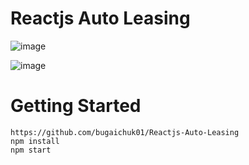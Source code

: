 # Reactjs Auto Leasing

![image](https://user-images.githubusercontent.com/90038064/193642069-5b528bf8-2b06-4554-a694-474fef7f9dfa.png)

![image](https://user-images.githubusercontent.com/90038064/193642132-f7b54c13-5c8b-4cd0-a669-ffbe6c2b69d6.png)

# Getting Started

```
https://github.com/bugaichuk01/Reactjs-Auto-Leasing
npm install
npm start
```
